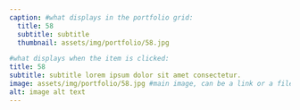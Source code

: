```yaml
---
caption: #what displays in the portfolio grid:
  title: 58
  subtitle: subtitle
  thumbnail: assets/img/portfolio/58.jpg

#what displays when the item is clicked:
title: 58
subtitle: subtitle lorem ipsum dolor sit amet consectetur.
image: assets/img/portfolio/58.jpg #main image, can be a link or a file in assets/img/portfolio
alt: image alt text
---
```

